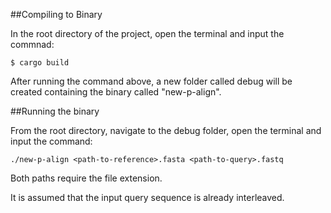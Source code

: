##Compiling to Binary 

In the root directory of the project, open the terminal and input the commnad:

```
$ cargo build
```

After running the command above, a new folder called debug will be created containing the binary called "new-p-align". 

##Running the binary

From the root directory, navigate to the debug folder, open the terminal and input the command:

```
./new-p-align <path-to-reference>.fasta <path-to-query>.fastq
```

Both paths require the file extension. 

It is assumed that the input query sequence is already interleaved. 
